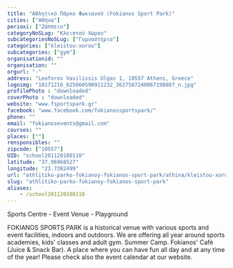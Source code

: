 ```yaml
---
title: "Αθλητικό Πάρκο Φωκιανού (Fokianos Sport Park)"
cities: ["Αθήνα"]
perioxi: ["Ζάππειο"]
categoryNoSLug: "Κλειστού Χώρου"
subcategoriesNoSLug: ["Γυμναστήριο"]
categories: ["kleistou-xorou"]
subcategories: ["gym"]
organisationid: ""
organisation: ""
orgurl: "-"
address: "Leoforos Vasilissis Olgas 1, 10557 Athens, Greece"
logoimg: "10171216_625060590911232_3627587240067198807_n.jpg"
profilePhoto : "downloaded"
coverPhoto : "downloaded"
website: "www.fsportspark.gr"
facebook: "www.facebook.com/fokianossportspark/"
phone: ""
email: "fokianosevents@gmail.com"
courses: ""
places: [""]
rensponsibles: ""
zipcode: ["10557"]
UID: "school201120180110"
latitude: "37.96968527"
longitude: "23.7382499"
url: "athlitiko-parko-fokianoy-fokianos-sport-park/athina/kleistou-xorou/gym"
slug: "athlitiko-parko-fokianoy-fokianos-sport-park"
aliases:
    - /school201120180110
---
```



Sports Centre - Event Venue - Playground

FOKIANOS SPORTS PARK is a historical venue with various sports and event facilities, indoors and outdoors. We are offering all year around sports academies, kids&#39; classes and adult gym. Summer Camp. Fokianos&#39; Café (Juice &amp; Snack Bar). A place where you can have fun all day and at any time of the year! Please check also the event calendar at our website.